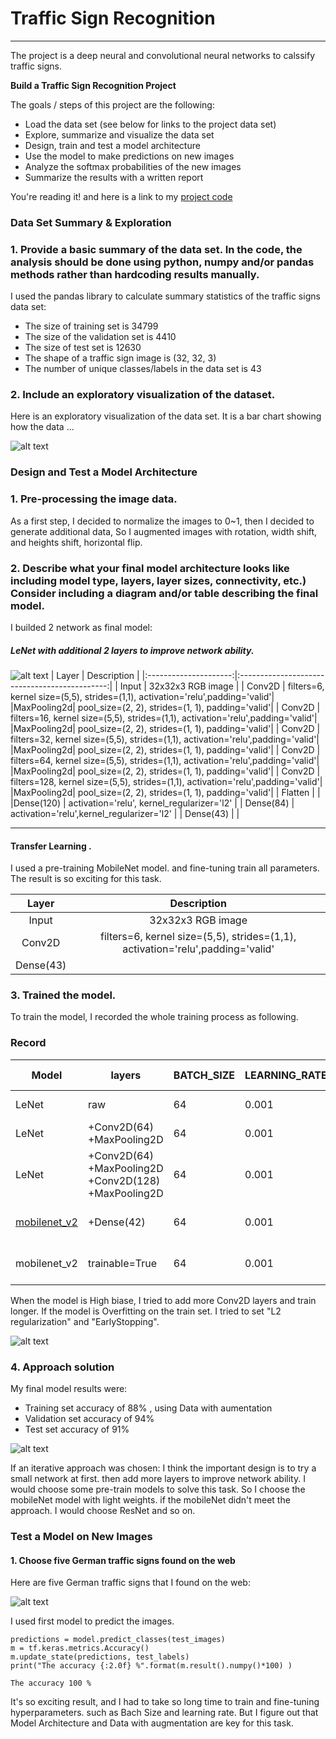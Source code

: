 # **Traffic Sign Recognition** 
---
The project is a deep neural and convolutional neural networks to calssify traffic signs.

**Build a Traffic Sign Recognition Project**

The goals / steps of this project are the following:
* Load the data set (see below for links to the project data set)
* Explore, summarize and visualize the data set
* Design, train and test a model architecture
* Use the model to make predictions on new images
* Analyze the softmax probabilities of the new images
* Summarize the results with a written report


[//]: # (Image References)

[image1]: ./src/Visualization.jpg "Visualization"
[image2]: ./src/leNet.jpg "LeNet"
[image3]: ./src/train_supervise_learning.png "Train Fine-tuning"
[image4]: ./src/result.jpg "result"
[image5]: ./src/new_traffic_signs.jpg "Traffic Signs"
[image6]: ./src/placeholder.png "Traffic Sign 3"
[image7]: ./src/placeholder.png "Traffic Sign 4"
[image8]: ./src/placeholder.png "Traffic Sign 5"

You're reading it! and here is a link to my [project code](https://github.com/tomgtqq/SDC-P3-Traffic-Sign-Classifier)

### Data Set Summary & Exploration

### 1. Provide a basic summary of the data set. In the code, the analysis should be done using python, numpy and/or pandas methods rather than hardcoding results manually.

I used the pandas library to calculate summary statistics of the traffic
signs data set:

* The size of training set is 34799 
* The size of the validation set is 4410
* The size of test set is 12630
* The shape of a traffic sign image is (32, 32, 3)
* The number of unique classes/labels in the data set is 43

### 2. Include an exploratory visualization of the dataset.

Here is an exploratory visualization of the data set. It is a bar chart showing how the data ...

![alt text][image1]

### Design and Test a Model Architecture

### 1. Pre-processing the image data. 

As a first step, I decided to normalize the images to 0~1, then I decided to generate additional data, So I augmented images with rotation, width shift, and heights shift, horizontal flip.


### 2. Describe what your final model architecture looks like including model type, layers, layer sizes, connectivity, etc.) Consider including a diagram and/or table describing the final model. 

I builded 2 network as final model:

##### LeNet with additional 2 layers to improve network ability.

![alt text][image2]
| Layer         		|     Description	        					| 
|:---------------------:|:---------------------------------------------:| 
| Input         		| 32x32x3 RGB image   							| 
| Conv2D  	| filters=6, kernel size=(5,5),  strides=(1,1),  activation='relu',padding='valid'|
|MaxPooling2d|	pool_size=(2, 2), strides=(1, 1), padding='valid'|
| Conv2D  	| filters=16, kernel size=(5,5),  strides=(1,1),  activation='relu',padding='valid'|
|MaxPooling2d|	pool_size=(2, 2), strides=(1, 1), padding='valid'|
| Conv2D  	| filters=32, kernel size=(5,5),  strides=(1,1),  activation='relu',padding='valid'|
|MaxPooling2d|	pool_size=(2, 2), strides=(1, 1), padding='valid'|
| Conv2D  	| filters=64, kernel size=(5,5),  strides=(1,1),  activation='relu',padding='valid'|
|MaxPooling2d|	pool_size=(2, 2), strides=(1, 1), padding='valid'|
| Conv2D  	| filters=128, kernel size=(5,5),  strides=(1,1),  activation='relu',padding='valid'|
|MaxPooling2d|	pool_size=(2, 2), strides=(1, 1), padding='valid'|
| Flatten				|      									|
|Dense(120)						|		activation='relu', kernel_regularizer='l2'								|
|	Dense(84)						|	activation='relu',kernel_regularizer='l2'												|
|	Dense(43)						|												| 


---


 #### Transfer Learning .
I used a pre-training  MobileNet model. and fine-tuning train all parameters. The result is so exciting for this task.

| Layer         		|     Description	        					| 
|:---------------------:|:---------------------------------------------:| 
| Input         		| 32x32x3 RGB image   							| 
| Conv2D  	| filters=6, kernel size=(5,5),  strides=(1,1),  activation='relu',padding='valid'|
|	Dense(43)						|												| 


### 3. Trained the model. 

To train the model, I recorded the whole training process as following. 

### Record

|   Model    | layers|BATCH_SIZE| LEARNING_RATE |Optimizer|Training loss    |   Training Accuracy    | Validation loss| Validation Accuracy   | Analyze | Improve | Save Model|
|------------|------------|------------|------------|------------|------------|------------|------------|------------|------------------|-------------|-------------|
|LeNet| raw |64 | 0.001|adam|0.8954|0.7827    |  0.9558  |  0.7878      | High Biase         |  Bigger network |--|
|LeNet| +Conv2D(64) +MaxPooling2D  |64 | 0.001|adam|0.5518|0.8769    |  0.3953  |  0.9308      | High Biase         |  Bigger network |--|
|LeNet| +Conv2D(64) +MaxPooling2D +Conv2D(128) +MaxPooling2D |64 | 0.001|adam|0.4543|0.8769    |  0.2562  |  0.9460      | Met Solution Approach       |  --  |./save_model/LeNet/1619628590|
|[mobilenet_v2](https://tfhub.dev/google/tf2-preview/mobilenet_v2/feature_vector/4)| +Dense(42) |64 | 0.001|adam|0.9566|0.9024    |  0.7531        |0.7932     | Overfitting on train set   |Train hub model| --|
|mobilenet_v2| trainable=True |64 | 0.001|adam|0.1285|0.9930    | 0.1864      |0.9764 | Met Solution Approach | -- |./save_model/mobilenet/1619661015| 

When the model is High biase, I tried to add more Conv2D layers and train longer. If the model is Overfitting on the train set. I tried to set "L2 regularization" and  "EarlyStopping". 

![alt text][image3]


### 4. Approach solution

My final model results were:
* Training set accuracy of 88% , using Data with aumentation 
* Validation set accuracy of  94%
* Test set accuracy of  91%

![alt text][image4]


If an iterative approach was chosen:
I think the important design is to try a small network at first. then add more layers to improve network ability.
I would choose some pre-train models to solve this task. So I choose the mobileNet model with light weights. if the mobileNet didn't meet the approach. I would choose ResNet and so on.


### Test a Model on New Images

#### 1. Choose five German traffic signs found on the web

Here are five German traffic signs that I found on the web:

 ![alt text][image5] 

I used first model to predict the images.

```
predictions = model.predict_classes(test_images)
m = tf.keras.metrics.Accuracy()
m.update_state(predictions, test_labels)
print("The accuracy {:2.0f} %".format(m.result().numpy()*100) )

The accuracy 100 %
```

It's so exciting result, and I had to take so long time to train and fine-tuning hyperparameters. such as Bach Size and learning rate. But I figure out that Model Architecture and Data with augmentation are key for this task.
